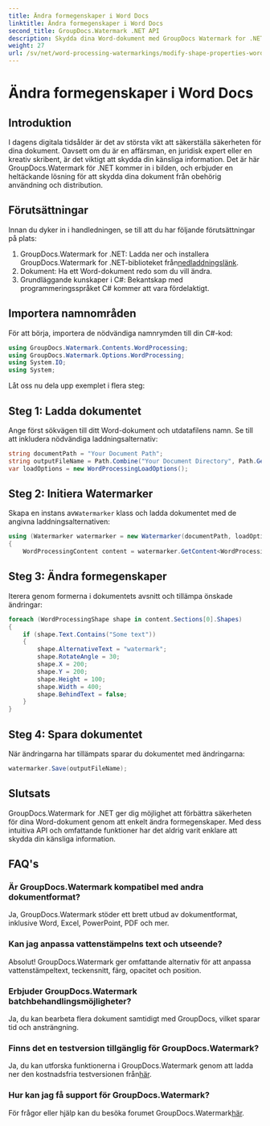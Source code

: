 ```yaml
---
title: Ändra formegenskaper i Word Docs
linktitle: Ändra formegenskaper i Word Docs
second_title: GroupDocs.Watermark .NET API
description: Skydda dina Word-dokument med GroupDocs Watermark for .NET. Ändra enkelt formegenskaper för ökad säkerhet.
weight: 27
url: /sv/net/word-processing-watermarkings/modify-shape-properties-word-docs/
---
```


# Ändra formegenskaper i Word Docs

## Introduktion
I dagens digitala tidsålder är det av största vikt att säkerställa säkerheten för dina dokument. Oavsett om du är en affärsman, en juridisk expert eller en kreativ skribent, är det viktigt att skydda din känsliga information. Det är här GroupDocs.Watermark för .NET kommer in i bilden, och erbjuder en heltäckande lösning för att skydda dina dokument från obehörig användning och distribution.
## Förutsättningar
Innan du dyker in i handledningen, se till att du har följande förutsättningar på plats:
1.  GroupDocs.Watermark for .NET: Ladda ner och installera GroupDocs.Watermark for .NET-biblioteket från[nedladdningslänk](https://releases.groupdocs.com/Watermark/net/).
2. Dokument: Ha ett Word-dokument redo som du vill ändra.
3. Grundläggande kunskaper i C#: Bekantskap med programmeringsspråket C# kommer att vara fördelaktigt.

## Importera namnområden
För att börja, importera de nödvändiga namnrymden till din C#-kod:
```csharp
using GroupDocs.Watermark.Contents.WordProcessing;
using GroupDocs.Watermark.Options.WordProcessing;
using System.IO;
using System;
```
Låt oss nu dela upp exemplet i flera steg:
## Steg 1: Ladda dokumentet
Ange först sökvägen till ditt Word-dokument och utdatafilens namn. Se till att inkludera nödvändiga laddningsalternativ:
```csharp
string documentPath = "Your Document Path";
string outputFileName = Path.Combine("Your Document Directory", Path.GetFileName(documentPath));
var loadOptions = new WordProcessingLoadOptions();
```
## Steg 2: Initiera Watermarker
Skapa en instans av`Watermarker` klass och ladda dokumentet med de angivna laddningsalternativen:
```csharp
using (Watermarker watermarker = new Watermarker(documentPath, loadOptions))
{
    WordProcessingContent content = watermarker.GetContent<WordProcessingContent>();
```
## Steg 3: Ändra formegenskaper
Iterera genom formerna i dokumentets avsnitt och tillämpa önskade ändringar:
```csharp
foreach (WordProcessingShape shape in content.Sections[0].Shapes)
{
    if (shape.Text.Contains("Some text"))
    {
        shape.AlternativeText = "watermark";
        shape.RotateAngle = 30;
        shape.X = 200;
        shape.Y = 200;
        shape.Height = 100;
        shape.Width = 400;
        shape.BehindText = false;
    }
}
```
## Steg 4: Spara dokumentet
När ändringarna har tillämpats sparar du dokumentet med ändringarna:
```csharp
watermarker.Save(outputFileName);
```
## Slutsats
GroupDocs.Watermark for .NET ger dig möjlighet att förbättra säkerheten för dina Word-dokument genom att enkelt ändra formegenskaper. Med dess intuitiva API och omfattande funktioner har det aldrig varit enklare att skydda din känsliga information.

## FAQ's
### Är GroupDocs.Watermark kompatibel med andra dokumentformat?
Ja, GroupDocs.Watermark stöder ett brett utbud av dokumentformat, inklusive Word, Excel, PowerPoint, PDF och mer.
### Kan jag anpassa vattenstämpelns text och utseende?
Absolut! GroupDocs.Watermark ger omfattande alternativ för att anpassa vattenstämpeltext, teckensnitt, färg, opacitet och position.
### Erbjuder GroupDocs.Watermark batchbehandlingsmöjligheter?
Ja, du kan bearbeta flera dokument samtidigt med GroupDocs, vilket sparar tid och ansträngning.
### Finns det en testversion tillgänglig för GroupDocs.Watermark?
 Ja, du kan utforska funktionerna i GroupDocs.Watermark genom att ladda ner den kostnadsfria testversionen från[här](https://releases.groupdocs.com/).
### Hur kan jag få support för GroupDocs.Watermark?
 För frågor eller hjälp kan du besöka forumet GroupDocs.Watermark[här](https://forum.groupdocs.com/c/watermark/19).